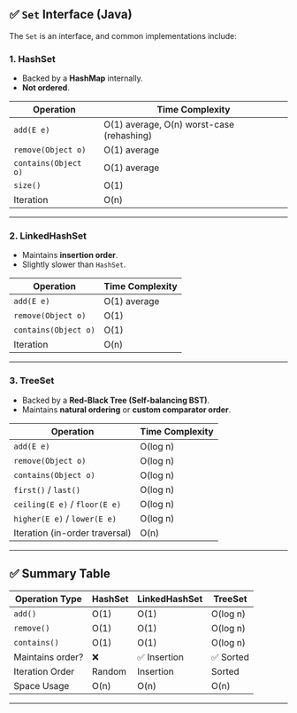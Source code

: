 ## ✅ `Set` Interface (Java)

The `Set` is an interface, and common implementations include:

### 1. **HashSet**

* Backed by a **HashMap** internally.
* **Not ordered**.

| Operation            | Time Complexity                           |
| -------------------- | ----------------------------------------- |
| `add(E e)`           | O(1) average, O(n) worst-case (rehashing) |
| `remove(Object o)`   | O(1) average                              |
| `contains(Object o)` | O(1) average                              |
| `size()`             | O(1)                                      |
| Iteration            | O(n)                                      |

---

### 2. **LinkedHashSet**

* Maintains **insertion order**.
* Slightly slower than `HashSet`.

| Operation            | Time Complexity |
| -------------------- | --------------- |
| `add(E e)`           | O(1) average    |
| `remove(Object o)`   | O(1)            |
| `contains(Object o)` | O(1)            |
| Iteration            | O(n)            |

---

### 3. **TreeSet**

* Backed by a **Red-Black Tree (Self-balancing BST)**.
* Maintains **natural ordering** or **custom comparator order**.

| Operation                      | Time Complexity |
| ------------------------------ | --------------- |
| `add(E e)`                     | O(log n)        |
| `remove(Object o)`             | O(log n)        |
| `contains(Object o)`           | O(log n)        |
| `first()` / `last()`           | O(log n)        |
| `ceiling(E e)` / `floor(E e)`  | O(log n)        |
| `higher(E e)` / `lower(E e)`   | O(log n)        |
| Iteration (in-order traversal) | O(n)            |

---

## ✅ Summary Table

| Operation Type   | HashSet | LinkedHashSet | TreeSet  |
| ---------------- | ------- | ------------- | -------- |
| `add()`          | O(1)    | O(1)          | O(log n) |
| `remove()`       | O(1)    | O(1)          | O(log n) |
| `contains()`     | O(1)    | O(1)          | O(log n) |
| Maintains order? | ❌       | ✅ Insertion   | ✅ Sorted |
| Iteration Order  | Random  | Insertion     | Sorted   |
| Space Usage      | O(n)    | O(n)          | O(n)     |

---

